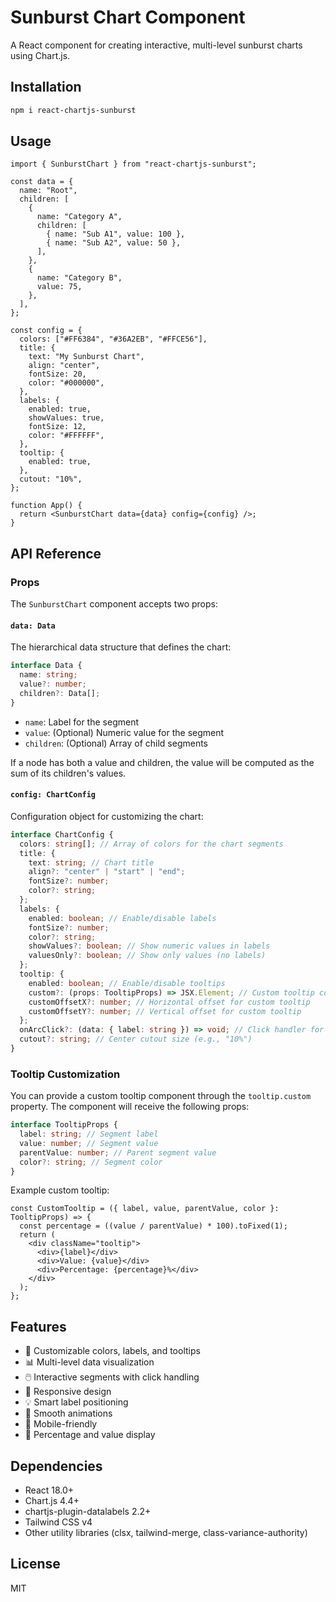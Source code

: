 # Sunburst Chart Component

A React component for creating interactive, multi-level sunburst charts using Chart.js.

## Installation

```bash
npm i react-chartjs-sunburst
```

## Usage

```tsx
import { SunburstChart } from "react-chartjs-sunburst";

const data = {
  name: "Root",
  children: [
    {
      name: "Category A",
      children: [
        { name: "Sub A1", value: 100 },
        { name: "Sub A2", value: 50 },
      ],
    },
    {
      name: "Category B",
      value: 75,
    },
  ],
};

const config = {
  colors: ["#FF6384", "#36A2EB", "#FFCE56"],
  title: {
    text: "My Sunburst Chart",
    align: "center",
    fontSize: 20,
    color: "#000000",
  },
  labels: {
    enabled: true,
    showValues: true,
    fontSize: 12,
    color: "#FFFFFF",
  },
  tooltip: {
    enabled: true,
  },
  cutout: "10%",
};

function App() {
  return <SunburstChart data={data} config={config} />;
}
```

## API Reference

### Props

The `SunburstChart` component accepts two props:

#### `data: Data`

The hierarchical data structure that defines the chart:

```typescript
interface Data {
  name: string;
  value?: number;
  children?: Data[];
}
```

- `name`: Label for the segment
- `value`: (Optional) Numeric value for the segment
- `children`: (Optional) Array of child segments

If a node has both a value and children, the value will be computed as the sum of its children's values.

#### `config: ChartConfig`

Configuration object for customizing the chart:

```typescript
interface ChartConfig {
  colors: string[]; // Array of colors for the chart segments
  title: {
    text: string; // Chart title
    align?: "center" | "start" | "end";
    fontSize?: number;
    color?: string;
  };
  labels: {
    enabled: boolean; // Enable/disable labels
    fontSize?: number;
    color?: string;
    showValues?: boolean; // Show numeric values in labels
    valuesOnly?: boolean; // Show only values (no labels)
  };
  tooltip: {
    enabled: boolean; // Enable/disable tooltips
    custom?: (props: TooltipProps) => JSX.Element; // Custom tooltip component
    customOffsetX?: number; // Horizontal offset for custom tooltip
    customOffsetY?: number; // Vertical offset for custom tooltip
  };
  onArcClick?: (data: { label: string }) => void; // Click handler for segments
  cutout?: string; // Center cutout size (e.g., "10%")
}
```

### Tooltip Customization

You can provide a custom tooltip component through the `tooltip.custom` property. The component will receive the following props:

```typescript
interface TooltipProps {
  label: string; // Segment label
  value: number; // Segment value
  parentValue: number; // Parent segment value
  color?: string; // Segment color
}
```

Example custom tooltip:

```tsx
const CustomTooltip = ({ label, value, parentValue, color }: TooltipProps) => {
  const percentage = ((value / parentValue) * 100).toFixed(1);
  return (
    <div className="tooltip">
      <div>{label}</div>
      <div>Value: {value}</div>
      <div>Percentage: {percentage}%</div>
    </div>
  );
};
```

## Features

- 🎨 Customizable colors, labels, and tooltips
- 📊 Multi-level data visualization
- 🖱️ Interactive segments with click handling
- 📏 Responsive design
- 💡 Smart label positioning
- 🔄 Smooth animations
- 📱 Mobile-friendly
- 🎯 Percentage and value display

## Dependencies

- React 18.0+
- Chart.js 4.4+
- chartjs-plugin-datalabels 2.2+
- Tailwind CSS v4
- Other utility libraries (clsx, tailwind-merge, class-variance-authority)

## License

MIT

